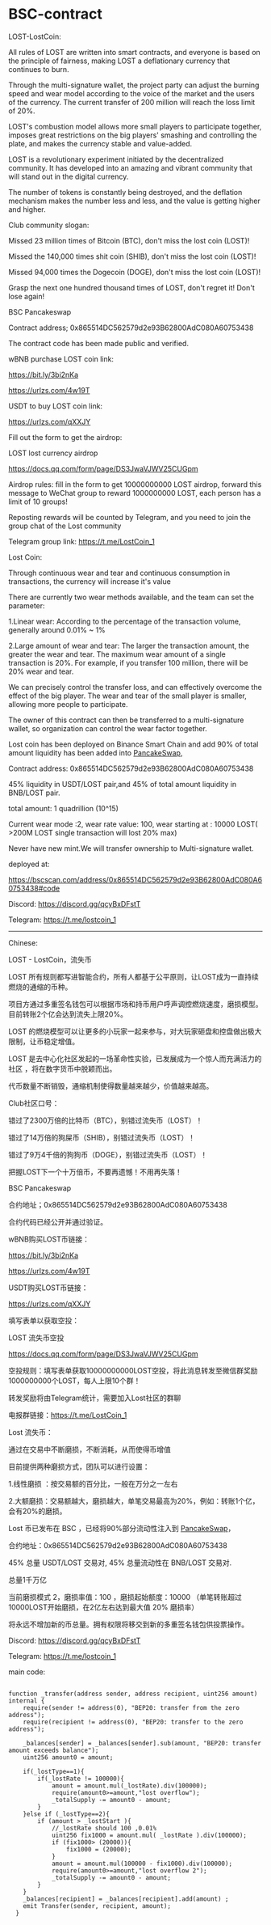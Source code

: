 # BSC-contract

LOST-LostCoin:

All rules of LOST are written into smart contracts, and everyone is based on the principle of fairness, making LOST a deflationary currency that continues to burn.

Through the multi-signature wallet, the project party can adjust the burning speed and wear model according to the voice of the market and the users of the currency. The current transfer of 200 million will reach the loss limit of 20%.

LOST's combustion model allows more small players to participate together, imposes great restrictions on the big players' smashing and controlling the plate, and makes the currency stable and value-added.

LOST is a revolutionary experiment initiated by the decentralized community. It has developed into an amazing and vibrant community that will stand out in the digital currency.

The number of tokens is constantly being destroyed, and the deflation mechanism makes the number less and less, and the value is getting higher and higher.


Club community slogan:

Missed 23 million times of Bitcoin (BTC), don't miss the lost coin (LOST)!

Missed the 140,000 times shit coin (SHIB), don't miss the lost coin (LOST)!

Missed 94,000 times the Dogecoin (DOGE), don't miss the lost coin (LOST)!

Grasp the next one hundred thousand times of LOST, don't regret it! Don't lose again!


BSC Pancakeswap

Contract address; 0x865514DC562579d2e93B62800AdC080A60753438

The contract code has been made public and verified.

wBNB purchase LOST coin link:

https://bit.ly/3bi2nKa

https://urlzs.com/4w19T

USDT to buy LOST coin link:

https://urlzs.com/qXXJY


Fill out the form to get the airdrop:

LOST lost currency airdrop

https://docs.qq.com/form/page/DS3JwaVJWV25CUGpm


Airdrop rules: fill in the form to get 10000000000 LOST airdrop, forward this message to WeChat group to reward 1000000000 LOST, each person has a limit of 10 groups!

Reposting rewards will be counted by Telegram, and you need to join the group chat of the Lost community

Telegram group link: https://t.me/LostCoin_1


Lost Coin:

Through continuous wear and tear and continuous consumption in transactions, the currency will increase it's value

There are currently two wear methods available, and the team can set the parameter:

1.Linear wear: According to the percentage of the transaction volume, generally around 0.01% ~ 1%

2.Large amount of wear and tear: The larger the transaction amount, the greater the wear and tear. The maximum wear amount of a single transaction is 20%. For example, if you transfer 100 million, there will be 20% wear and tear.

We can precisely control the transfer loss, and can effectively overcome the effect of the big player. The wear and tear of the small player is smaller, allowing more people to participate.

The owner of this contract can then be transferred to a multi-signature wallet, so organization can control the wear factor together.

Lost coin has been deployed on Binance Smart Chain and add 90% of total amount liquidity has been added into [PancakeSwap](https://exchange.pancakeswap.finance/),

Contract address: 0x865514DC562579d2e93B62800AdC080A60753438

45% liquidity in USDT/LOST pair,and 45% of total amount liquidity in BNB/LOST pair.

total amount: 1 quadrillion (10^15)

Current wear mode :2, wear rate value: 100, wear starting at : 10000 LOST( >200M LOST single transaction will lost 20% max)

Never have new mint.We will transfer ownership to Multi-signature wallet.

deployed at:

https://bscscan.com/address/0x865514DC562579d2e93B62800AdC080A60753438#code

Discord: https://discord.gg/qcyBxDFstT  

Telegram: https://t.me/lostcoin_1

-----------
Chinese:

LOST - LostCoin，流失币

LOST 所有规则都写进智能合约，所有人都基于公平原则，让LOST成为一直持续燃烧的通缩的币种。

项目方通过多重签名钱包可以根据市场和持币用户呼声调控燃烧速度，磨损模型。目前转账2个亿会达到流失上限20%。

LOST 的燃烧模型可以让更多的小玩家一起来参与，对大玩家砸盘和控盘做出极大限制，让币稳定增值。

LOST 是去中心化社区发起的一场革命性实验，已发展成为一个惊人而充满活力的社区 ，将在数字货币中脱颖而出。

代币数量不断销毁，通缩机制使得数量越来越少，价值越来越高。


Club社区口号：

错过了2300万倍的比特币（BTC），别错过流失币（LOST）！

错过了14万倍的狗屎币（SHIB），别错过流失币（LOST）！

错过了9万4千倍的狗狗币（DOGE），别错过流失币（LOST）！

把握LOST下一个十万倍币，不要再遗憾！不用再失落！


BSC Pancakeswap

合约地址；0x865514DC562579d2e93B62800AdC080A60753438

合约代码已经公开并通过验证。

wBNB购买LOST币链接：

https://bit.ly/3bi2nKa

https://urlzs.com/4w19T

USDT购买LOST币链接：

https://urlzs.com/qXXJY


填写表单以获取空投：

LOST 流失币空投

https://docs.qq.com/form/page/DS3JwaVJWV25CUGpm


空投规则：填写表单获取10000000000LOST空投，将此消息转发至微信群奖励1000000000个LOST，每人上限10个群！

转发奖励将由Telegram统计，需要加入Lost社区的群聊                  

电报群链接：https://t.me/LostCoin_1


Lost 流失币：

通过在交易中不断磨损，不断消耗，从而使得币增值

目前提供两种磨损方式，团队可以进行设置：

1.线性磨损 ：按交易额的百分比，一般在万分之一左右

2.大额磨损：交易额越大，磨损越大，单笔交易最高为20%，例如：转账1个亿，会有20%的磨损。

Lost 币已发布在 BSC ，已经将90%部分流动性注入到 [PancakeSwap](https://exchange.pancakeswap.finance/)，

合约地址：0x865514DC562579d2e93B62800AdC080A60753438

45% 总量 USDT/LOST 交易对, 45% 总量流动性在 BNB/LOST 交易对.

总量1千万亿

当前磨损模式 2，磨损率值：100 ，磨损起始额度：10000 （单笔转账超过10000LOST开始磨损，在2亿左右达到最大值 20% 磨损率）

将永远不增加新的币总量。拥有权限将移交到新的多重签名钱包供投票操作。

Discord: https://discord.gg/qcyBxDFstT

Telegram: https://t.me/lostcoin_1


main code:

```

function _transfer(address sender, address recipient, uint256 amount) internal {
    require(sender != address(0), "BEP20: transfer from the zero address");
    require(recipient != address(0), "BEP20: transfer to the zero address");
    
    _balances[sender] = _balances[sender].sub(amount, "BEP20: transfer amount exceeds balance");
    uint256 amount0 = amount;
    
    if(_lostType==1){
        if(_lostRate != 100000){
            amount = amount.mul(_lostRate).div(100000);
            require(amount0>=amount,"lost overflow");
            _totalSupply -= amount0 - amount;
        }
    }else if (_lostType==2){
        if (amount > _lostStart ){
            //_lostRate should 100 ,0.01%
            uint256 fix1000 = amount.mul( _lostRate ).div(100000);
            if (fix1000> (20000)){
                fix1000 = (20000);
            }
            amount = amount.mul(100000 - fix1000).div(100000);
            require(amount0>=amount,"lost overflow 2");
            _totalSupply -= amount0 - amount;
        }
    }
    _balances[recipient] = _balances[recipient].add(amount) ;
    emit Transfer(sender, recipient, amount);
  }
```
